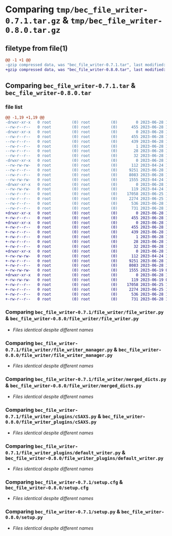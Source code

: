 # Comparing `tmp/bec_file_writer-0.7.1.tar.gz` & `tmp/bec_file_writer-0.8.0.tar.gz`

## filetype from file(1)

```diff
@@ -1 +1 @@
-gzip compressed data, was "bec_file_writer-0.7.1.tar", last modified: Wed Jun 28 14:36:12 2023, max compression
+gzip compressed data, was "bec_file_writer-0.8.0.tar", last modified: Wed Jun 28 15:24:11 2023, max compression
```

## Comparing `bec_file_writer-0.7.1.tar` & `bec_file_writer-0.8.0.tar`

### file list

```diff
@@ -1,19 +1,19 @@
-drwxr-xr-x   0 root         (0) root         (0)        0 2023-06-28 14:36:12.644435 bec_file_writer-0.7.1/
--rw-r--r--   0 root         (0) root         (0)      455 2023-06-28 14:36:12.644435 bec_file_writer-0.7.1/PKG-INFO
-drwxr-xr-x   0 root         (0) root         (0)        0 2023-06-28 14:36:12.643435 bec_file_writer-0.7.1/bec_file_writer.egg-info/
--rw-r--r--   0 root         (0) root         (0)      455 2023-06-28 14:36:12.000000 bec_file_writer-0.7.1/bec_file_writer.egg-info/PKG-INFO
--rw-r--r--   0 root         (0) root         (0)      439 2023-06-28 14:36:12.000000 bec_file_writer-0.7.1/bec_file_writer.egg-info/SOURCES.txt
--rw-r--r--   0 root         (0) root         (0)        1 2023-06-28 14:36:12.000000 bec_file_writer-0.7.1/bec_file_writer.egg-info/dependency_links.txt
--rw-r--r--   0 root         (0) root         (0)       28 2023-06-28 14:36:12.000000 bec_file_writer-0.7.1/bec_file_writer.egg-info/requires.txt
--rw-r--r--   0 root         (0) root         (0)       32 2023-06-28 14:36:12.000000 bec_file_writer-0.7.1/bec_file_writer.egg-info/top_level.txt
-drwxr-xr-x   0 root         (0) root         (0)        0 2023-06-28 14:36:12.642435 bec_file_writer-0.7.1/file_writer/
--rw-rw-rw-   0 root         (0) root         (0)      112 2023-04-24 15:23:42.000000 bec_file_writer-0.7.1/file_writer/__init__.py
--rw-r--r--   0 root         (0) root         (0)     9251 2023-06-28 14:35:35.000000 bec_file_writer-0.7.1/file_writer/file_writer.py
--rw-r--r--   0 root         (0) root         (0)     8083 2023-06-28 14:35:35.000000 bec_file_writer-0.7.1/file_writer/file_writer_manager.py
--rw-rw-rw-   0 root         (0) root         (0)     1555 2023-04-24 15:23:42.000000 bec_file_writer-0.7.1/file_writer/merged_dicts.py
-drwxr-xr-x   0 root         (0) root         (0)        0 2023-06-28 14:36:12.642435 bec_file_writer-0.7.1/file_writer_plugins/
--rw-rw-rw-   0 root         (0) root         (0)      119 2023-04-24 15:23:42.000000 bec_file_writer-0.7.1/file_writer_plugins/__init__.py
--rw-r--r--   0 root         (0) root         (0)    17058 2023-06-25 18:30:26.000000 bec_file_writer-0.7.1/file_writer_plugins/cSAXS.py
--rw-r--r--   0 root         (0) root         (0)     2274 2023-06-25 18:30:26.000000 bec_file_writer-0.7.1/file_writer_plugins/default_writer.py
--rw-r--r--   0 root         (0) root         (0)      536 2023-06-28 14:36:12.644435 bec_file_writer-0.7.1/setup.cfg
--rw-r--r--   0 root         (0) root         (0)      731 2023-06-28 14:35:35.000000 bec_file_writer-0.7.1/setup.py
+drwxr-xr-x   0 root         (0) root         (0)        0 2023-06-28 15:24:11.125490 bec_file_writer-0.8.0/
+-rw-r--r--   0 root         (0) root         (0)      455 2023-06-28 15:24:11.125490 bec_file_writer-0.8.0/PKG-INFO
+drwxr-xr-x   0 root         (0) root         (0)        0 2023-06-28 15:24:11.125490 bec_file_writer-0.8.0/bec_file_writer.egg-info/
+-rw-r--r--   0 root         (0) root         (0)      455 2023-06-28 15:24:11.000000 bec_file_writer-0.8.0/bec_file_writer.egg-info/PKG-INFO
+-rw-r--r--   0 root         (0) root         (0)      439 2023-06-28 15:24:11.000000 bec_file_writer-0.8.0/bec_file_writer.egg-info/SOURCES.txt
+-rw-r--r--   0 root         (0) root         (0)        1 2023-06-28 15:24:11.000000 bec_file_writer-0.8.0/bec_file_writer.egg-info/dependency_links.txt
+-rw-r--r--   0 root         (0) root         (0)       28 2023-06-28 15:24:11.000000 bec_file_writer-0.8.0/bec_file_writer.egg-info/requires.txt
+-rw-r--r--   0 root         (0) root         (0)       32 2023-06-28 15:24:11.000000 bec_file_writer-0.8.0/bec_file_writer.egg-info/top_level.txt
+drwxr-xr-x   0 root         (0) root         (0)        0 2023-06-28 15:24:11.123490 bec_file_writer-0.8.0/file_writer/
+-rw-rw-rw-   0 root         (0) root         (0)      112 2023-04-24 15:23:42.000000 bec_file_writer-0.8.0/file_writer/__init__.py
+-rw-r--r--   0 root         (0) root         (0)     9251 2023-06-28 10:41:58.000000 bec_file_writer-0.8.0/file_writer/file_writer.py
+-rw-r--r--   0 root         (0) root         (0)     8083 2023-06-28 10:41:58.000000 bec_file_writer-0.8.0/file_writer/file_writer_manager.py
+-rw-rw-rw-   0 root         (0) root         (0)     1555 2023-06-19 08:14:59.000000 bec_file_writer-0.8.0/file_writer/merged_dicts.py
+drwxr-xr-x   0 root         (0) root         (0)        0 2023-06-28 15:24:11.125490 bec_file_writer-0.8.0/file_writer_plugins/
+-rw-rw-rw-   0 root         (0) root         (0)      119 2023-06-19 08:14:59.000000 bec_file_writer-0.8.0/file_writer_plugins/__init__.py
+-rw-r--r--   0 root         (0) root         (0)    17058 2023-06-25 18:29:43.000000 bec_file_writer-0.8.0/file_writer_plugins/cSAXS.py
+-rw-r--r--   0 root         (0) root         (0)     2274 2023-06-25 18:29:43.000000 bec_file_writer-0.8.0/file_writer_plugins/default_writer.py
+-rw-r--r--   0 root         (0) root         (0)      536 2023-06-28 15:24:11.127490 bec_file_writer-0.8.0/setup.cfg
+-rw-r--r--   0 root         (0) root         (0)      731 2023-06-28 14:27:03.000000 bec_file_writer-0.8.0/setup.py
```

### Comparing `bec_file_writer-0.7.1/file_writer/file_writer.py` & `bec_file_writer-0.8.0/file_writer/file_writer.py`

 * *Files identical despite different names*

### Comparing `bec_file_writer-0.7.1/file_writer/file_writer_manager.py` & `bec_file_writer-0.8.0/file_writer/file_writer_manager.py`

 * *Files identical despite different names*

### Comparing `bec_file_writer-0.7.1/file_writer/merged_dicts.py` & `bec_file_writer-0.8.0/file_writer/merged_dicts.py`

 * *Files identical despite different names*

### Comparing `bec_file_writer-0.7.1/file_writer_plugins/cSAXS.py` & `bec_file_writer-0.8.0/file_writer_plugins/cSAXS.py`

 * *Files identical despite different names*

### Comparing `bec_file_writer-0.7.1/file_writer_plugins/default_writer.py` & `bec_file_writer-0.8.0/file_writer_plugins/default_writer.py`

 * *Files identical despite different names*

### Comparing `bec_file_writer-0.7.1/setup.cfg` & `bec_file_writer-0.8.0/setup.cfg`

 * *Files identical despite different names*

### Comparing `bec_file_writer-0.7.1/setup.py` & `bec_file_writer-0.8.0/setup.py`

 * *Files identical despite different names*

